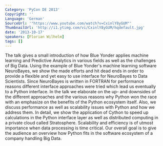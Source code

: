 ```yaml
---
Category: 'PyCon DE 2013'
Copyright: ''
Language: 'German'
SourceUrl: '"https://www.youtube.com/watch?v=CxinlY8yGUM"'
ThumbnailUrl: 'http://i1.ytimg.com/vi/CxinlY8yGUM/hqdefault.jpg'
date: '2013-10-17'
speakers: [Florian Wilhelm]
tags: []
---
```

The talk gives a small introduction of how Blue Yonder applies machine learning and Predictive Analytics in various fields as well as the challenges of Big Data. Using the example of Blue Yonder's machine learning software NeuroBayes, we show the made efforts and hit dead ends in order to provide a flexible and yet easy to use interface for NeuroBayes to Data Scientists. Since NeuroBayes is written in FORTRAN for performance reasons different interface approaches were tried which lead us eventually to a Python interface. In the talk we elaborate on the up- and downsides of the different approaches and the various reasons why Python won the race with an emphasize on the benefits of the Python ecosystem itself. 
Also, we discuss performance as well as scalability issues with Python and how we address them. In detail, we show the application of Cython to speed up calculations in the Python interface layer as well as distributed computing in a private cloud called Stratosphere. Scalability and efficiency is of utmost importance when data processing is time critical.  Our overall goal is to give the audience an overview how Python fits in the software ecosystem of a company handling Big Data.
